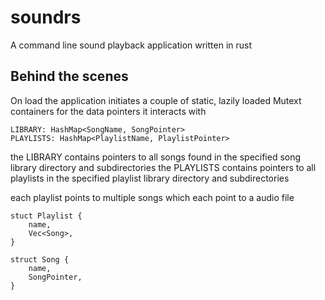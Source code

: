 # soundrs
A command line sound playback application written in rust

## Behind the scenes
On load the application initiates a couple of static, lazily loaded Mutext containers for the data pointers it interacts with

```
LIBRARY: HashMap<SongName, SongPointer>
PLAYLISTS: HashMap<PlaylistName, PlaylistPointer>
```

the LIBRARY contains pointers to all songs found in the specified song library directory and subdirectories
the PLAYLISTS contains pointers to all playlists in the specified playlist library directory and subdirectories

each playlist points to multiple songs which each point to a audio file

```
stuct Playlist {
    name,
    Vec<Song>,
}

struct Song {
    name,
    SongPointer,
}
```